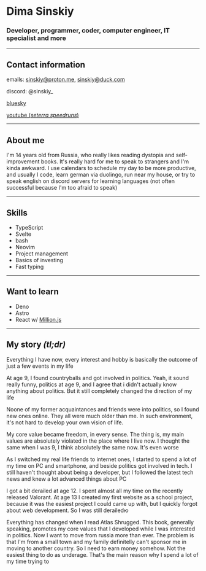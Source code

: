 # Dima Sinskiy

### Developer, programmer, coder, computer engineer, IT specialist and more

---
## Contact information

emails: sinskiy@proton.me, sinskiy@duck.com

discord: @sinskiy_

[bluesky](https://bsky.app/profile/sinskiy.bsky.social)

[youtube (*seterra speedruns*)](https://youtube.com/@sinskiy_)

---

## About me

I'm 14 years old from Russia, who really likes reading dystopia and self-improvement books. It's really hard for me to speak to strangers and I'm kinda awkward. I use calendars to schedule my day to be more productive, and usually I code, learn german via duolingo, run near my house, or try to speak english on discord servers for learning languages (not often successful because I'm too afraid to speak)

---

## Skills

- TypeScript
- Svelte
- bash
- Neovim
- Project management
- Basics of investing
- Fast typing

---
## Want to learn

- Deno
- Astro
- React w/ [Million.js](https://million.dev/)

---
## My story *(tl;dr)*

Everything I have now, every interest and hobby is basically the outcome of just a few events in my life

At age 9, I found countryballs and got involved in politics. Yeah, it sound really funny, politics at age 9, and I agree that i didn't actually know anything about politics. But it still completely changed the direction of my life

Noone of my former acquaintances and friends were into politics, so I found new ones online. They all were much older than me. In such environment, it's not hard to develop your own vision of life. 

My core value became freedom, in every sense. The thing is, my main values are absolutely violated in the place where I live now. I thought the same when I was 9, I think absolutely the same now. It's even worse

As I switched my real life friends to internet ones, I started to spend a lot of my time on PC and smartphone, and beside politics got involved in tech. I still haven't thought about being a developer, but I followed the latest tech news and knew a lot advanced things about PC

I got a bit derailed at age 12. I spent almost all my time on the recently released Valorant. At age 13 I created my first website as a school project, because it was the easiest project I could came up with, but I quickly forgot about web development. So I was still derailedю

Everything has changed when I read Atlas Shrugged. This book, generally speaking, promotes my core values that I developed while I was interested in politics. Now I want to move from russia more than ever. The problem is that I'm from a small town and my family definitelly can't sponsor me in moving to another country. So I need to earn money somehow. Not the easiest thing to do as underage. That's the main reason why I spend a lot of my time trying to 